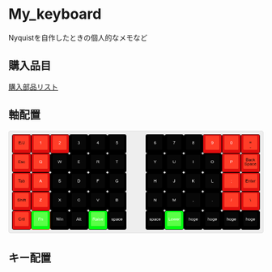# My_keyboard
Nyquistを自作したときの個人的なメモなど

## 購入品目
[購入部品リスト](./myquist_part.md)

## 軸配置
![軸配置](./photo/swich.png)

## キー配置
